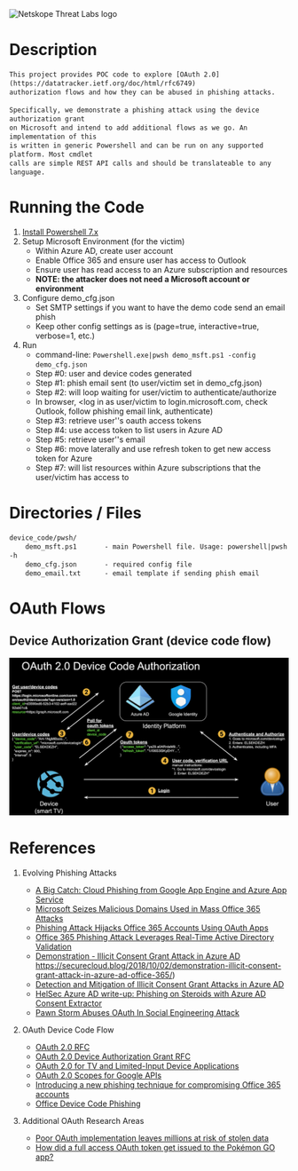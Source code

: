 <img src="https://www.netskope.com/wp-content/uploads/2020/03/netskope-threat-labs.png" alt="Netskope Threat Labs logo" width="200"/>

# Description

    This project provides POC code to explore [OAuth 2.0](https://datatracker.ietf.org/doc/html/rfc6749)
    authorization flows and how they can be abused in phishing attacks.
    
    Specifically, we demonstrate a phishing attack using the device authorization grant
    on Microsoft and intend to add additional flows as we go. An implementation of this 
    is written in generic Powershell and can be run on any supported platform. Most cmdlet
    calls are simple REST API calls and should be translateable to any language.

# Running the Code
1. [Install Powershell 7.x](https://docs.microsoft.com/en-us/powershell/scripting/install/installing-powershell?view=powershell-7.1)
2. Setup Microsoft Environment (for the victim)
    - Within Azure AD, create user account
    - Enable Office 365 and ensure user has access to Outlook
    - Ensure user has read access to an Azure subscription and resources
    - **NOTE: the attacker does not need a Microsoft account or environment**
3. Configure demo_cfg.json
    - Set SMTP settings if you want to have the demo code send an email phish
    - Keep other config settings as is (page=true, interactive=true, verbose=1, etc.)
4. Run
    - command-line: `Powershell.exe|pwsh demo_msft.ps1 -config demo_cfg.json`
    - Step #0: user and device codes generated
    - Step #1: phish email sent (to user/victim set in demo_cfg.json)
    - Step #2: will loop waiting for user/victim to authenticate/authorize
    - In browser, <log in as user/victim to login.microsoft.com, check Outlook, follow phishing email link, authenticate)
    - Step #3: retrieve user''s oauth access tokens
    - Step #4: use access token to list users in Azure AD
    - Step #5: retrieve user''s email
    - Step #6: move laterally and use refresh token to get new access token for Azure
    - Step #7: will list resources within Azure subscriptions that the user/victim has access to

# Directories / Files
    device_code/pwsh/
        demo_msft.ps1       - main Powershell file. Usage: powershell|pwsh -h
        demo_cfg.json       - required config file
        demo_email.txt      - email template if sending phish email

# OAuth Flows

## Device Authorization Grant (device code flow)
<img src="oauth_device_code.png" alt="Device Authorization Grant"> 


# References

1. Evolving Phishing Attacks
    - [A Big Catch: Cloud Phishing from Google App Engine and Azure App Service](https://www.netskope.com/blog/a-big-catch-cloud-phishing-from-google-app-engine-and-azure-app-service)
    - [Microsoft Seizes Malicious Domains Used in Mass Office 365 Attacks](https://threatpost.com/microsoft-seizes-domains-office-365-phishing-scam/157261/)
    - [Phishing Attack Hijacks Office 365 Accounts Using OAuth Apps](https://www.bleepingcomputer.com/news/security/phishing-attack-hijacks-office-365-accounts-using-oauth-apps/)
    - [Office 365 Phishing Attack Leverages Real-Time Active Directory Validation](https://threatpost.com/office-365-phishing-attack-leverages-real-time-active-directory-validation/159188/)
    - [Demonstration - Illicit Consent Grant Attack in Azure AD](https://www.nixu.com/blog/demonstration-illicit-consent-grant-attack-azure-ad-office-365)
https://securecloud.blog/2018/10/02/demonstration-illicit-consent-grant-attack-in-azure-ad-office-365/)
    - [Detection and Mitigation of Illicit Consent Grant Attacks in Azure AD](https://www.cloud-architekt.net/detection-and-mitigation-consent-grant-attacks-azuread/)
    - [HelSec Azure AD write-up: Phishing on Steroids with Azure AD Consent Extractor](https://securecloud.blog/2019/12/17/helsec-azure-ad-write-up-phishing-on-steroids-with-azure-ad-consent-extractor/)
    - [Pawn Storm Abuses OAuth In Social Engineering Attack](https://www.trendmicro.com/en_us/research/17/d/pawn-storm-abuses-open-authentication-advanced-social-engineering-attacks.html)

2. OAuth Device Code Flow
    - [OAuth 2.0 RFC](https://tools.ietf.org/html/rfc6749)
    - [OAuth 2.0 Device Authorization Grant RFC](https://datatracker.ietf.org/doc/html/rfc8628)
    - [OAuth 2.0 for TV and Limited-Input Device Applications](https://developers.google.com/identity/protocols/oauth2/limited-input-device)
    - [OAuth 2.0 Scopes for Google APIs](https://developers.google.com/identity/protocols/oauth2/scopes)
    - [Introducing a new phishing technique for compromising Office 365 accounts](https://o365blog.com/post/phishing/#oauth-consent)
    - [Office Device Code Phishing](https://gist.github.com/Mr-Un1k0d3r/afef5a80cb72dfeaa78d14465fb0d333)

3. Additional OAuth Research Areas
    - [Poor OAuth implementation leaves millions at risk of stolen data](https://searchsecurity.techtarget.com/news/450402565/Poor-OAuth-implementation-leaves-millions-at-risk-of-stolen-data)
    - [How did a full access OAuth token get issued to the Pokémon GO app?](https://searchsecurity.techtarget.com/answer/How-did-a-full-access-OAuth-token-get-issued-to-the-Pokemon-GO-app)

